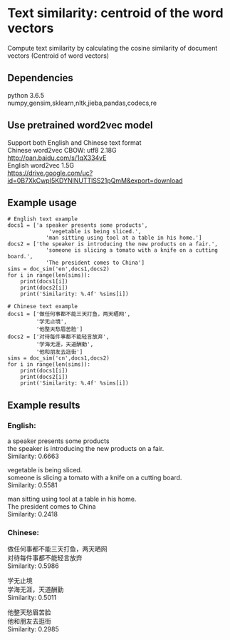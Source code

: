 # Text similarity: centroid of the word vectors
Compute text similarity by calculating the cosine similarity of document vectors (Centroid of word vectors)

## Dependencies    
python 3.6.5   
numpy,gensim,sklearn,nltk,jieba,pandas,codecs,re

## Use pretrained word2vec model
Support both English and Chinese text format   
Chinese word2vec CBOW: utf8  2.18G   
http://pan.baidu.com/s/1qX334vE     
English word2vec 1.5G     
https://drive.google.com/uc?id=0B7XkCwpI5KDYNlNUTTlSS21pQmM&export=download

## Example usage
    # English text example
    docs1 = ['a speaker presents some products',
                 'vegetable is being sliced.',
                'man sitting using tool at a table in his home.']
    docs2 = ['the speaker is introducing the new products on a fair.',
                'someone is slicing a tomato with a knife on a cutting board.',
                'The president comes to China']
    sims = doc_sim('en',docs1,docs2)
    for i in range(len(sims)):
        print(docs1[i])
        print(docs2[i])
        print('Similarity: %.4f' %sims[i])
        
    # Chinese text example
    docs1 = ['做任何事都不能三天打鱼，两天晒网', 
             '学无止境', 
             '他整天愁眉苦脸']
    docs2 = ['对待每件事都不能轻言放弃', 
             '学海无涯，天道酬勤',
             '他和朋友去逛街']
    sims = doc_sim('cn',docs1,docs2)
    for i in range(len(sims)):
        print(docs1[i])
        print(docs2[i])
        print('Similarity: %.4f' %sims[i])

## Example results
### English:   
a speaker presents some products    
the speaker is introducing the new products on a fair.     
Similarity: 0.6663         

vegetable is being sliced.     
someone is slicing a tomato with a knife on a cutting board.     
Similarity: 0.5581     

man sitting using tool at a table in his home.     
The president comes to China     
Similarity: 0.2418    
### Chinese:      
做任何事都不能三天打鱼，两天晒网        
对待每件事都不能轻言放弃     
Similarity: 0.5986 

学无止境      
学海无涯，天道酬勤       
Similarity: 0.5011         

他整天愁眉苦脸      
他和朋友去逛街      
Similarity: 0.2985
